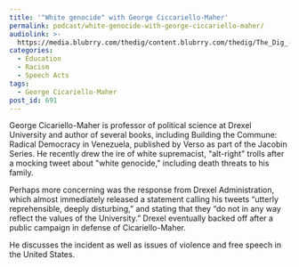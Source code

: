 ```yaml
---
title: '"White genocide" with George Ciccariello-Maher'
permalink: podcast/white-genocide-with-george-ciccariello-maher/
audiolink: >-
  https://media.blubrry.com/thedig/content.blubrry.com/thedig/The_Dig_-_EP10-_DRAFT2.mp3
categories:
  - Education
  - Racism
  - Speech Acts
tags:
  - George Cicariello-Maher
post_id: 691
---
```


George Cicariello-Maher is professor of political science at Drexel University and author of several books, including Building the Commune: Radical Democracy in Venezuela, published by Verso as part of the Jacobin Series. He recently drew the ire of white supremacist, "alt-right" trolls after a mocking tweet about "white genocide," including death threats to his family.

Perhaps more concerning was the response from Drexel Administration, which almost immediately released a statement calling his tweets “utterly reprehensible, deeply disturbing,” and stating that they “do not in any way reflect the values of the University.” Drexel eventually backed off after a public campaign in defense of Cicariello-Maher.

He discusses the incident as well as issues of violence and free speech in the United States.
